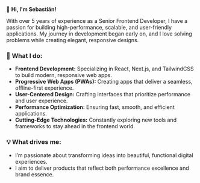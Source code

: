 👋 **Hi, I'm Sebastián!**  

With over 5 years of experience as a Senior Frontend Developer, I have a passion for building high-performance, scalable, and user-friendly applications. My journey in development began early on, and I love solving problems while creating elegant, responsive designs.

### 🚀 **What I do:**
- **Frontend Development:** Specializing in React, Next.js, and TailwindCSS to build modern, responsive web apps.
- **Progressive Web Apps (PWAs):** Creating apps that deliver a seamless, offline-first experience.
- **User-Centered Design:** Crafting interfaces that prioritize performance and user experience.
- **Performance Optimization:** Ensuring fast, smooth, and efficient applications.
- **Cutting-Edge Technologies:** Constantly exploring new tools and frameworks to stay ahead in the frontend world.

### 💡 **What drives me:**
- I’m passionate about transforming ideas into beautiful, functional digital experiences.
- I aim to deliver products that reflect both performance excellence and brand essence.
